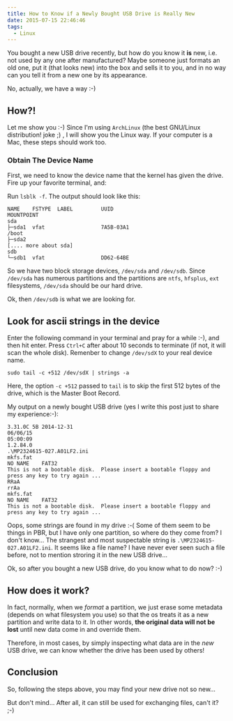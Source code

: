 ```yaml
---
title: How to Know if a Newly Bought USB Drive is Really New
date: 2015-07-15 22:46:46
tags:
  - Linux
---
```


You bought a new USB drive recently, but how do you know it **is** new, i.e. not used by any one after manufactured? Maybe someone just formats an old one, put it (that looks new) into the box and sells it to you, and in no way can you tell it from a new one by its appearance.

No, actually, we have a way :-)

<!-- more -->

## How?! ##
Let me show you :-)
Since I'm using `ArchLinux` (the best GNU/Linux distribution! joke ;) , I will show you the Linux way. If your computer is a Mac, these steps should work too.


### Obtain The Device Name ###
First, we need to know the device name that the kernel has given the drive.
Fire up your favorite terminal, and:

Run `lsblk -f`.
The output should look like this:

```nohighlight
NAME    FSTYPE  LABEL         UUID                                 MOUNTPOINT
sda                                                                
├─sda1  vfat                  7A5B-03A1                            /boot
├─sda2                                                             
[.... more about sda]
sdb                                                                
└─sdb1  vfat                  DD62-64BE 
```
So we have two block storage devices, `/dev/sda` and `/dev/sdb`.
Since `/dev/sda` has numerous partitions and the partitions are `ntfs`, `hfsplus`, `ext` filesystems, `/dev/sda` should be our hard drive.

Ok, then `/dev/sdb` is what we are looking for.

## Look for ascii strings in the device ##

Enter the following command in your terminal and pray for a while :-), and then hit enter. Press `Ctrl+C` after about 10 seconds to terminate (if not, it will scan the whole disk).
Remenber to change `/dev/sdX` to your real device name.

`sudo tail -c +512 /dev/sdX | strings -a`

Here, the option `-c +512` passed to `tail` is to skip the first 512 bytes of the drive, which is the Master Boot Record.

My output on a newly bought USB drive (yes I write this post just to share my experience:-):

```nohighlight
3.31.0C 5B 2014-12-31
06/06/15
05:00:09
1.2.84.0
.\MP2324615-027.A01LF2.ini
mkfs.fat
NO NAME    FAT32   
This is not a bootable disk.  Please insert a bootable floppy and
press any key to try again ... 
RRaA
rrAa
mkfs.fat
NO NAME    FAT32   
This is not a bootable disk.  Please insert a bootable floppy and
press any key to try again ... 
```

Oops, some strings are found in my drive :-(
Some of them seem to be things in PBR, but I have only one partition, so where do they come from? I don't know...
The strangest and most suspectable string is `.\MP2324615-027.A01LF2.ini`. It seems like a file name? I have never ever seen such a file before, not to mention stroring it in the new USB drive...

Ok, so after you bought a new USB drive, do you know what to do now? :-) 

## How does it work? ##
In fact, normally, when we *format* a partition, we just erase some metadata (depends on what filesystem you use) so that the os treats it as a new partition and write data to it. In other words, **the original data will not be lost** until new data come in and override them.

Therefore, in most cases, by simply inspecting what data are in the *new* USB drive, we can know whether the drive has been used by others!


## Conclusion ##
So, following the steps above, you may find your new drive not so new...

But don't mind...
After all, it can still be used for exchanging files, can't it? ;-)

